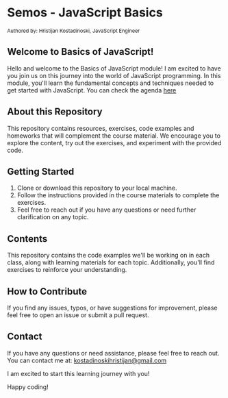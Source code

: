 # Semos - JavaScript Basics

<sub>Authored by: Hristijan Kostadinoski, JavaScript Engineer</sub>

## Welcome to Basics of JavaScript!

Hello and welcome to the Basics of JavaScript module! I am excited to have you join us on this journey
into the world of JavaScript programming. In this module, you'll learn the fundamental concepts and
techniques needed to get started with JavaScript. You can check the agenda [here](https://github.com/Nihil96/javaScript-basics/blob/main/Agenda.md)

## About this Repository

This repository contains resources, exercises, code examples and homeworks that will complement the course
material. We encourage you to explore the content, try out the exercises, and experiment with the
provided code.

## Getting Started

1. Clone or download this repository to your local machine.
2. Follow the instructions provided in the course materials to complete the exercises.
3. Feel free to reach out if you have any questions or need further clarification on any topic.

## Contents

This repository contains the code examples we'll be working on in each class, along with learning
materials for each topic. Additionally, you'll find exercises to reinforce your understanding.

## How to Contribute

If you find any issues, typos, or have suggestions for improvement, please feel free to open an issue or submit a pull request.

## Contact

If you have any questions or need assistance, please feel free to reach out. You can contact me at:
kostadinoskihristijan@gmail.com

I am excited to start this learning journey with you!

Happy coding!
